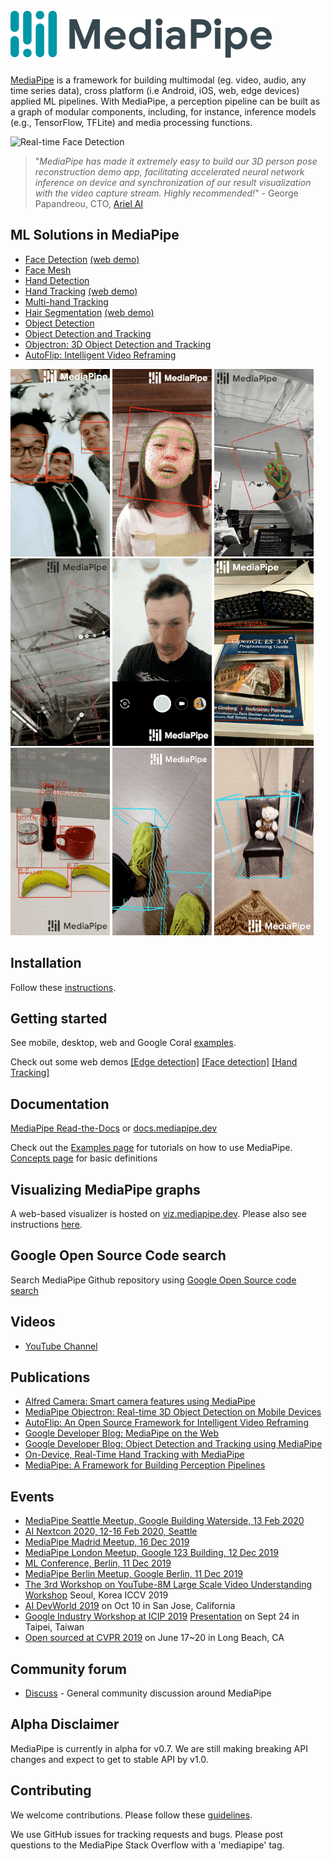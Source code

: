 ![MediaPipe](mediapipe/docs/images/mediapipe_small.png?raw=true "MediaPipe logo")
=======================================================================

[MediaPipe](http://mediapipe.dev) is a framework for building multimodal (eg. video, audio, any time series data), cross platform (i.e Android, iOS, web, edge devices) applied ML pipelines. With MediaPipe, a perception pipeline can be built as a graph of modular components, including, for instance, inference models (e.g., TensorFlow, TFLite) and media processing functions.

![Real-time Face Detection](mediapipe/docs/images/realtime_face_detection.gif)

> "<em>MediaPipe has made it extremely easy to build our 3D person pose reconstruction demo app, facilitating accelerated neural network inference on device and synchronization of our result visualization with the video capture stream. Highly recommended!</em>" - George Papandreou, CTO, [Ariel AI](https://arielai.com)

## ML Solutions in MediaPipe

* [Face Detection](mediapipe/docs/face_detection_mobile_gpu.md) [(web demo)](https://viz.mediapipe.dev/runner/demos/face_detection/face_detection.html)
* [Face Mesh](mediapipe/docs/face_mesh_mobile_gpu.md)
* [Hand Detection](mediapipe/docs/hand_detection_mobile_gpu.md)
* [Hand Tracking](mediapipe/docs/hand_tracking_mobile_gpu.md) [(web demo)](https://viz.mediapipe.dev/runner/demos/hand_tracking/hand_tracking.html)
* [Multi-hand Tracking](mediapipe/docs/multi_hand_tracking_mobile_gpu.md)
* [Hair Segmentation](mediapipe/docs/hair_segmentation_mobile_gpu.md) [(web demo)](https://viz.mediapipe.dev/runner/demos/hair_segmentation/hair_segmentation.html)
* [Object Detection](mediapipe/docs/object_detection_mobile_gpu.md)
* [Object Detection and Tracking](mediapipe/docs/object_tracking_mobile_gpu.md)
* [Objectron: 3D Object Detection and Tracking](mediapipe/docs/objectron_mobile_gpu.md)
* [AutoFlip: Intelligent Video Reframing](mediapipe/docs/autoflip.md)

![face_detection](mediapipe/docs/images/mobile/face_detection_android_gpu_small.gif)
![face_mesh](mediapipe/docs/images/mobile/face_mesh_android_gpu_small.gif)
![hand_tracking](mediapipe/docs/images/mobile/hand_tracking_android_gpu_small.gif)
![multi-hand_tracking](mediapipe/docs/images/mobile/multi_hand_tracking_3d_android_gpu_small.gif)
![hair_segmentation](mediapipe/docs/images/mobile/hair_segmentation_android_gpu_small.gif)
![object_detection](mediapipe/docs/images/mobile/object_detection_android_gpu_small.gif)
![object_tracking](mediapipe/docs/images/mobile/object_tracking_android_gpu_small.gif)
![objectron_shoes](mediapipe/docs/images/mobile/objectron_shoe_android_gpu_small.gif)
![objectron_chair](mediapipe/docs/images/mobile/objectron_chair_android_gpu_small.gif)

## Installation
Follow these [instructions](mediapipe/docs/install.md).

## Getting started
See mobile, desktop, web and Google Coral [examples](mediapipe/docs/examples.md).

Check out some web demos [[Edge detection]](https://viz.mediapipe.dev/runner/demos/edge_detection/edge_detection.html) [[Face detection]](https://viz.mediapipe.dev/runner/demos/face_detection/face_detection.html) [[Hand Tracking]](https://viz.mediapipe.dev/runner/demos/hand_tracking/hand_tracking.html)

## Documentation
[MediaPipe Read-the-Docs](https://mediapipe.readthedocs.io/) or [docs.mediapipe.dev](https://docs.mediapipe.dev)

Check out the [Examples page](https://mediapipe.readthedocs.io/en/latest/examples.html) for tutorials on how to use MediaPipe. [Concepts page](https://mediapipe.readthedocs.io/en/latest/concepts.html) for basic definitions

## Visualizing MediaPipe graphs
A web-based visualizer is hosted on [viz.mediapipe.dev](https://viz.mediapipe.dev/). Please also see instructions [here](mediapipe/docs/visualizer.md).

## Google Open Source Code search
Search MediaPipe Github repository using [Google Open Source code search](https://t.co/LSZnbMUUnT?amp=1)

## Videos
*  [YouTube Channel](https://www.youtube.com/channel/UCObqmpuSMx-usADtL_qdMAw)

## Publications
* [Alfred Camera: Smart camera features using MediaPipe](https://developers.googleblog.com/2020/03/alfred-camera-smart-camera-features-using-mediapipe.html)
* [MediaPipe Objectron: Real-time 3D Object Detection on Mobile Devices](https://mediapipe.page.link/objectron-aiblog)
* [AutoFlip: An Open Source Framework for Intelligent Video Reframing](https://mediapipe.page.link/autoflip)
* [Google Developer Blog: MediaPipe on the Web](https://mediapipe.page.link/webdevblog)
* [Google Developer Blog: Object Detection and Tracking using MediaPipe](https://mediapipe.page.link/objecttrackingblog)
* [On-Device, Real-Time Hand Tracking with MediaPipe](https://ai.googleblog.com/2019/08/on-device-real-time-hand-tracking-with.html)
* [MediaPipe: A Framework for Building Perception Pipelines](https://arxiv.org/abs/1906.08172)

## Events
* [MediaPipe Seattle Meetup, Google Building Waterside, 13 Feb 2020](https://mediapipe.page.link/seattle2020)
* [AI Nextcon 2020, 12-16 Feb 2020, Seattle](http://aisea20.xnextcon.com/)
* [MediaPipe Madrid Meetup, 16 Dec 2019](https://www.meetup.com/Madrid-AI-Developers-Group/events/266329088/)
* [MediaPipe London Meetup, Google 123 Building, 12 Dec 2019](https://www.meetup.com/London-AI-Tech-Talk/events/266329038)
* [ML Conference, Berlin, 11 Dec 2019](https://mlconference.ai/machine-learning-advanced-development/mediapipe-building-real-time-cross-platform-mobile-web-edge-desktop-video-audio-ml-pipelines/)
* [MediaPipe Berlin Meetup, Google Berlin, 11 Dec 2019](https://www.meetup.com/Berlin-AI-Tech-Talk/events/266328794/)
* [The 3rd Workshop on YouTube-8M Large Scale Video Understanding Workshop](https://research.google.com/youtube8m/workshop2019/index.html) Seoul, Korea ICCV 2019
* [AI DevWorld 2019](https://aidevworld.com) on Oct 10 in San Jose, California
* [Google Industry Workshop at ICIP 2019](http://2019.ieeeicip.org/?action=page4&id=14#Google) [Presentation](https://docs.google.com/presentation/d/e/2PACX-1vRIBBbO_LO9v2YmvbHHEt1cwyqH6EjDxiILjuT0foXy1E7g6uyh4CesB2DkkEwlRDO9_lWfuKMZx98T/pub?start=false&loop=false&delayms=3000&slide=id.g556cc1a659_0_5) on Sept 24 in Taipei, Taiwan
* [Open sourced at CVPR 2019](https://sites.google.com/corp/view/perception-cv4arvr/mediapipe) on June 17~20 in Long Beach, CA

## Community forum
*  [Discuss](https://groups.google.com/forum/#!forum/mediapipe) - General community discussion around MediaPipe

## Alpha Disclaimer
MediaPipe is currently in alpha for v0.7. We are still making breaking API changes and expect to get to stable API by v1.0.

## Contributing
We welcome contributions. Please follow these [guidelines](./CONTRIBUTING.md).

We use GitHub issues for tracking requests and bugs. Please post questions to the MediaPipe Stack Overflow with a 'mediapipe' tag.

